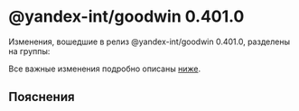 # @yandex-int/goodwin 0.401.0

<!-- ЧЕЛОВЕЧЕСКОЕ ВСТУПЛЕНИЕ -->

Изменения, вошедшие в релиз @yandex-int/goodwin 0.401.0, разделены на группы:

Все важные изменения подробно описаны [ниже](#Пояснения).

## Пояснения

